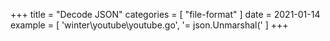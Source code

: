 +++
title = "Decode JSON"
categories = [ "file-format" ]
date = 2021-01-14
example = [
   'winter\youtube\youtube.go', '= json.Unmarshal('
]
+++
